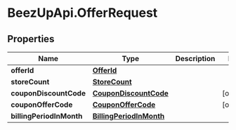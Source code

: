 # BeezUpApi.OfferRequest

## Properties
Name | Type | Description | Notes
------------ | ------------- | ------------- | -------------
**offerId** | [**OfferId**](OfferId.md) |  | 
**storeCount** | [**StoreCount**](StoreCount.md) |  | 
**couponDiscountCode** | [**CouponDiscountCode**](CouponDiscountCode.md) |  | [optional] 
**couponOfferCode** | [**CouponOfferCode**](CouponOfferCode.md) |  | [optional] 
**billingPeriodInMonth** | [**BillingPeriodInMonth**](BillingPeriodInMonth.md) |  | 


